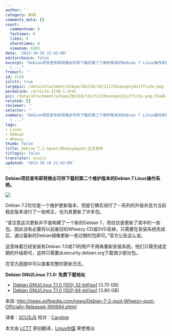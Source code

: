 ```yaml
---
author: ''
category: 新闻
comments_data: []
count:
  commentnum: 0
  favtimes: 0
  likes: 0
  sharetimes: 0
  viewnum: 6303
date: '2013-10-19 21:42:00'
editorchoice: false
excerpt: "Debian项目宣布即将推出可供下载的第二个维护版本的Debian 7 Linux操作系统。\r\n\r\nDebian 7.2仅仅是一个维护更新版本，但是它确实进行了一系列的升级并且为当前稳定版本进行了一些修正，也为其更新了许多包。\r\n请注意这
  \ ..."
fromurl: ''
id: 2130
islctt: true
largepic: /data/attachment/album/201310/19/211726nezepnj61sffiz2e.png
permalink: /article-2130-1.html
pic: /data/attachment/album/201310/19/211726nezepnj61sffiz2e.png.thumb.jpg
related: []
reviewer: ''
selector: ''
summary: "Debian项目宣布即将推出可供下载的第二个维护版本的Debian 7 Linux操作系统。\r\n\r\nDebian 7.2仅仅是一个维护更新版本，但是它确实进行了一系列的升级并且为当前稳定版本进行了一些修正，也为其更新了许多包。\r\n请注意这
  \ ..."
tags:
- Linux
- Debian
- Wheezy
thumb: false
title: Debian 7.2 &quot;Wheezy&quot;正式发布
titlepic: false
translator: scusjs
updated: '2013-10-19 21:42:00'
---
```


**Debian项目宣布即将推出可供下载的第二个维护版本的Debian 7 Linux操作系统。**


 ![](/data/attachment/album/201310/19/211726nezepnj61sffiz2e.png)


Debian 7.2仅仅是一个维护更新版本，但是它确实进行了一系列的升级并且为当前稳定版本进行了一些修正，也为其更新了许多包。


“请注意这次更新并不是构建了一个新的Debian 7，而仅仅是更新了其中的一些包。因此没有必要将以前废旧的Wheezy CD或DVD丢掉，只需要在安装系统完成后，通过最新的Debian镜像更新一些过期的包即可。”官方公告这么说。


这意味着已经安装有Debian 7.0或7.1的用户不用再重新安装系统。他们只需完成定期的升级即可，这样只需要从security.debian.org下载很少部分包。


在官方[声明](http://www.debian.org/News/2013/20131012)中可以查看完整的更新日志。


**Debian GNU/Linux 7.1.0: 免费下载地址**


* [Debian GNU/Linux 7.1.0 (ISO) 32-bit[iso]](http://cdimage.debian.org/debian-cd/7.1.0/i386/iso-dvd/debian-7.1.0-i386-DVD-1.iso) [3.70 GB]
* [Debian GNU/Linux 7.1.0 (ISO) 64-bit[iso]](http://cdimage.debian.org/debian-cd/7.1.0/amd64/iso-dvd/debian-7.1.0-amd64-DVD-1.iso) [3.80 GB]


 


来自: <http://news.softpedia.com/news/Debian-7-2-quot-Wheezy-quot-Officially-Released-390694.shtml>


译者：[SCUSJS](https://github.com/scusjs) 校对：[Caroline](https://github.com/carolinewuyan)


本文由 [LCTT](https://github.com/LCTT/TranslateProject) 原创翻译，[Linux中国](http://linux.cn/) 荣誉推出